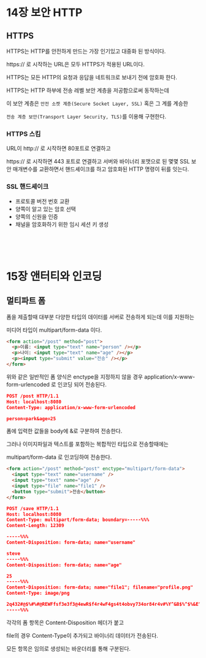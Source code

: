 # 14장 보안 HTTP

## HTTPS

HTTPS는 HTTP를 안전하게 만드는 가장 인기있고 대중화 된 방식이다.

https:// 로 시작하는 URL은 모두 HTTPS가 적용된 URL이다.

HTTPS는 모든 HTTP의 요청과 응답을 네트워크로 보내기 전에 암호화 한다.

HTTPS는 HTTP 하부에 전송 레벨 보안 계층을 저공함으로써 동작하는데

이 보안 계층은 `안전 소켓 계층(Secure Socket Layer, SSL)` 혹은 그 계를 계승한

`전송 계층 보안(Transport Layer Security, TLS)`를 이용해 구현한다.

### HTTPS 스킴

URL이 http:// 로 시작하면 80포트로 연결하고

https:// 로 시작하면 443 포트로 연결하고 서버와 바이너리 포맷으로 된 몇몇 SSL 보안 매개변수를 교환하면서 핸드셰이크를 하고 암호화된 HTTP 명령이 뒤를 잇는다.

### SSL 핸드셰이크

- 프로토콜 버전 번호 교환
- 양쪽이 알고 있는 암호 선택
- 양쪽의 신원을 인증
- 채널을 암호화하기 위한 임시 세션 키 생성

<br >
<br >
<br >

# 15장 앤터티와 인코딩

## 멀티파트 폼

폼을 제출할때 대부분 다양한 타입의 데이터를 서버로 전송하게 되는데 이를 지원하는

미디어 타입이 multipart/form-data 이다.

```html
<form action="/post" method="post">
  <p>이름: <input type="text" name="person" /></p>
  <p>나이: <input type="text" name="age" /></p>
  <p><input type="submit" value="전송" /></p>
</form>
```

위와 같은 일반적인 폼 양식은 enctype을 지정하지 않을 경우 application/x-www-form-urlencoded 로 인코딩 되어 전송된다.

```json
POST /post HTTP/1.1
Host: localhost:8080
Content-Type: application/x-www-form-urlencoded

person=park&age=25
```

폼에 입력한 값들을 body에 &로 구분하여 전송한다.

그러나 이미지파일과 텍스트를 포함하는 복합적인 타입으로 전송할때에는

multipart/form-data 로 인코딩하여 전송한다.

```html
<form action="/post" method="post" enctype="multipart/form-data">
  <input type="text" name="username" />
  <input type="text" name="age" />
  <input type="file" name="file1" />
  <button type="submit">전송</button>
</form>
```

```json
POST /save HTTP/1.1
Host: localhost:8080
Content-Type: multipart/form-data; boundary=-----%%%
Content-Length: 12309

-----%%%
Content-Disposition: form-data; name="username"

steve
-----%%%
Content-Disposition: form-data; name="age"

25
-----%%%
Content-Disposition: form-data; name="file1"; filename="profile.png"
Content-Type: image/png

2q432#@$%#%#@REWFfsf3e3f3@4ewR$f4r4wF4gs4t4obvy734or84r4v#%Y^&B$%^$%&E^%$^@%C%$QRTA$f4btwRWwa3rw3r ...
-----%%%
```

각각의 폼 항목은 Content-Disposition 헤더가 붙고

file의 경우 Content-Type이 추가되고 바이너리 데이터가 전송된다.

모든 항목은 임의로 생성되는 바운더리를 통해 구분된다.
